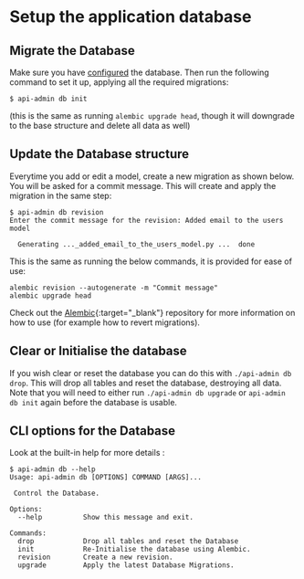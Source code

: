 # Setup the application database

## Migrate the Database

Make sure you have [configured](dot-env.md) the database. Then
run the following command to set it up, applying all the required migrations:

```console
$ api-admin db init
```

(this is the same as running `alembic upgrade head`, though it will downgrade to
the base structure and delete all data as well)

## Update the Database structure

Everytime you add or edit a model, create a new migration as shown below. You
will be asked for a commit message. This will create and apply the migration in
the same step:

```console
$ api-admin db revision
Enter the commit message for the revision: Added email to the users model

  Generating ..._added_email_to_the_users_model.py ...  done
```

This is the same as running the below commands, it is provided for ease of use:

```console
alembic revision --autogenerate -m "Commit message"
alembic upgrade head
```

Check out the [Alembic](https://github.com/sqlalchemy/alembic){:target="_blank"}
repository for more information on how to use (for example how to revert
migrations).

## Clear or Initialise the database

If you wish clear or reset the database you can do this with `./api-admin db
drop`. This will drop all tables and reset the database, destroying all data.
Note that you will need to either run `./api-admin db upgrade` or `api-admin db
init` again before the database is usable.

## CLI options for the Database

Look at the built-in help for more details :

```console
$ api-admin db --help
Usage: api-admin db [OPTIONS] COMMAND [ARGS]...

 Control the Database.

Options:
  --help          Show this message and exit.

Commands:
  drop            Drop all tables and reset the Database
  init            Re-Initialise the database using Alembic.
  revision        Create a new revision.
  upgrade         Apply the latest Database Migrations.
```
